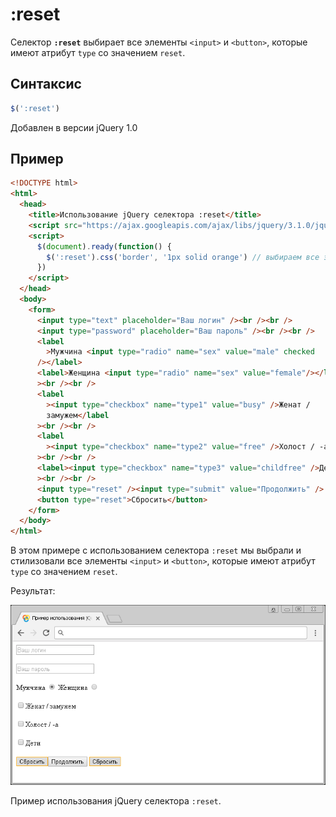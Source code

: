 # :reset

Селектор **`:reset`** выбирает все элементы `<input>` и `<button>`, которые имеют атрибут `type` со значением `reset`.

## Синтаксис

```js
$(':reset')
```

Добавлен в версии jQuery 1.0

## Пример

```html
<!DOCTYPE html>
<html>
  <head>
    <title>Использование jQuery селектора :reset</title>
    <script src="https://ajax.googleapis.com/ajax/libs/jquery/3.1.0/jquery.min.js"></script>
    <script>
      $(document).ready(function() {
        $(':reset').css('border', '1px solid orange') // выбираем все элементы <input> и <button>, которые имеют атрибут type со значением reset.
      })
    </script>
  </head>
  <body>
    <form>
      <input type="text" placeholder="Ваш логин" /><br /><br />
      <input type="password" placeholder="Ваш пароль" /><br /><br />
      <label
        >Мужчина <input type="radio" name="sex" value="male" checked
      /></label>
      <label>Женщина <input type="radio" name="sex" value="female"/></label
      ><br /><br />
      <label
        ><input type="checkbox" name="type1" value="busy" />Женат /
        замужем</label
      ><br /><br />
      <label
        ><input type="checkbox" name="type2" value="free" />Холост / -а</label
      ><br /><br />
      <label><input type="checkbox" name="type3" value="childfree" />Дети</label
      ><br /><br />
      <input type="reset" /><input type="submit" value="Продолжить" />
      <button type="reset">Сбросить</button>
    </form>
  </body>
</html>
```

В этом примере с использованием селектора `:reset` мы выбрали и стилизовали все элементы `<input>` и `<button>`, которые имеют атрибут `type` со значением `reset`.

Результат:

![Пример использования jQuery селектора :reset](943.png)

Пример использования jQuery селектора `:reset`.
